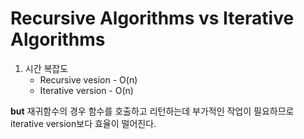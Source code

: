# Recursive Algorithms vs Iterative Algorithms

1. 시간 복잡도
   - Recursive vesion - O(n)
   - Iterative version - O(n)

**but** 재귀함수의 경우 함수를 호출하고 리턴하는데 부가적인 작업이 필요하므로
iterative version보다 효율이 떨어진다.
